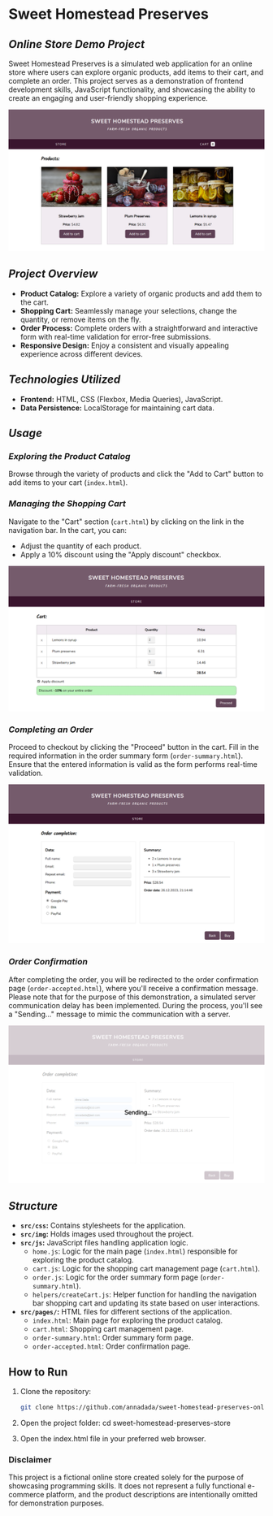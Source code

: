 # Sweet Homestead Preserves
## *Online Store Demo Project*

Sweet Homestead Preserves is a simulated web application for an online store where users can explore organic products, add items to their cart, and complete an order. This project serves as a demonstration of frontend development skills, JavaScript functionality, and showcasing the ability to create an engaging and user-friendly shopping experience.

![Sweet Homestead Preserves index.html](./src/img/img-readme/img-readme-1.png)


## *Project Overview*

- **Product Catalog:** Explore a variety of organic products and add them to the cart.
- **Shopping Cart:** Seamlessly manage your selections, change the quantity, or remove items on the fly.
- **Order Process:** Complete orders with a straightforward and interactive form with real-time validation for error-free submissions.
- **Responsive Design:**  Enjoy a consistent and visually appealing experience across different devices.

## *Technologies Utilized*

- **Frontend:** HTML, CSS (Flexbox, Media Queries), JavaScript.
- **Data Persistence:** LocalStorage for maintaining cart data.

## *Usage*

### *Exploring the Product Catalog*

Browse through the variety of products and click the "Add to Cart" button to add items to your cart (`index.html`).

### *Managing the Shopping Cart*

Navigate to the "Cart" section (`cart.html`) by clicking on the link in the navigation bar. In the cart, you can:

- Adjust the quantity of each product.
- Apply a 10% discount using the "Apply discount" checkbox.

![Sweet Homestead Preserves cart.html](./src/img/img-readme/img-readme-2.png)

### *Completing an Order*

Proceed to checkout by clicking the "Proceed" button in the cart. Fill in the required information in the order summary form (`order-summary.html`). Ensure that the entered information is valid as the form performs real-time validation.

![Sweet Homestead Preserves order-summary.html](./src/img/img-readme/img-readme-3.png)

### *Order Confirmation*

After completing the order, you will be redirected to the order confirmation page (`order-accepted.html`), where you'll receive a confirmation message. Please note that for the purpose of this demonstration, a simulated server communication delay has been implemented. During the process, you'll see a "Sending..." message to mimic the communication with a server.

![Sweet Homestead Preserves order-summary.html #loading](./src/img/img-readme/img-readme-4.png)


## *Structure*

- **`src/css`:** Contains stylesheets for the application.
- **`src/img`:** Holds images used throughout the project.
- **`src/js`:** JavaScript files handling application logic.
  - `home.js`: Logic for the main page (`index.html`) responsible for exploring the product catalog.
  - `cart.js`: Logic for the shopping cart management page (`cart.html`).
  - `order.js`: Logic for the order summary form page (`order-summary.html`).
  - `helpers/createCart.js`: Helper function for handling the navigation bar shopping cart and updating its state based on user interactions.
- **`src/pages/`:** HTML files for different sections of the application.
  - `index.html`: Main page for exploring the product catalog.
  - `cart.html`: Shopping cart management page.
  - `order-summary.html`: Order summary form page.
  - `order-accepted.html`: Order confirmation page.

## How to Run

1. Clone the repository:

   ```bash
   git clone https://github.com/annadada/sweet-homestead-preserves-online-store.git
    ```

2. Open the project folder:
    cd sweet-homestead-preserves-store

3. Open the index.html file in your preferred web browser.

### Disclaimer
This project is a fictional online store created solely for the purpose of showcasing programming skills. It does not represent a fully functional e-commerce platform, and the product descriptions are intentionally omitted for demonstration purposes.